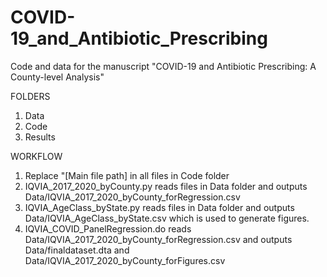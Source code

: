 # COVID-19_and_Antibiotic_Prescribing
Code and data for the manuscript "COVID-19 and Antibiotic Prescribing: A County-level Analysis"

FOLDERS
1. Data
2. Code
3. Results

WORKFLOW
1. Replace "[Main file path] in all files in Code folder
2. IQVIA_2017_2020_byCounty.py reads files in Data folder and outputs Data/IQVIA_2017_2020_byCounty_forRegression.csv
3. IQVIA_AgeClass_byState.py reads files in Data folder and outputs Data/IQVIA_AgeClass_byState.csv which is used to generate figures.
4. IQVIA_COVID_PanelRegression.do reads Data/IQVIA_2017_2020_byCounty_forRegression.csv and outputs Data/finaldataset.dta and Data/IQVIA_2017_2020_byCounty_forFigures.csv
